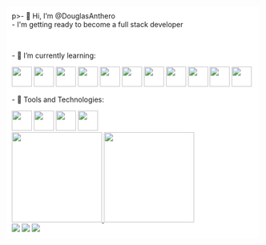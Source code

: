 <div style="background-color: white; padding:10px">
p>- 👋 Hi, I’m @DouglasAnthero <br>
- I'm getting ready to become a full stack developer </p><br>
<p>- 🌱 I’m currently learning:</p>  
<div>
<img width="40px" src="https://cdn.jsdelivr.net/gh/devicons/devicon/icons/html5/html5-original-wordmark.svg" />
<img width="40px" src="https://cdn.jsdelivr.net/gh/devicons/devicon/icons/css3/css3-original-wordmark.svg" />
<img width="40px" src="https://cdn.jsdelivr.net/gh/devicons/devicon/icons/javascript/javascript-original.svg" />
<img width="40px"src="https://cdn.jsdelivr.net/gh/devicons/devicon/icons/jquery/jquery-plain-wordmark.svg" />
<img width="40px"src="https://cdn.jsdelivr.net/gh/devicons/devicon/icons/bootstrap/bootstrap-original.svg" />
<img width="40px"src="https://cdn.jsdelivr.net/gh/devicons/devicon/icons/react/react-original-wordmark.svg" />
<img width="40px" src="https://cdn.jsdelivr.net/gh/devicons/devicon/icons/nodejs/nodejs-original.svg" />
<img width="40px" src="https://cdn.jsdelivr.net/gh/devicons/devicon/icons/mysql/mysql-original-wordmark.svg" />
<img width="40px" src="https://cdn.jsdelivr.net/gh/devicons/devicon/icons/php/php-original.svg" />
<img width="40px"src="https://cdn.jsdelivr.net/gh/devicons/devicon/icons/laravel/laravel-plain-wordmark.svg" />
<img width="40px" src="https://cdn.jsdelivr.net/gh/devicons/devicon/icons/python/python-original.svg" />
</div>

<p>- 💞️ Tools and Technologies:</p>  
<div>
<img width="40px" src="https://cdn.jsdelivr.net/gh/devicons/devicon/icons/windows8/windows8-original.svg" />
<img width="40px" src="https://cdn.jsdelivr.net/gh/devicons/devicon/icons/linux/linux-original.svg" />
<img width="40px" src="https://cdn.jsdelivr.net/gh/devicons/devicon/icons/github/github-original.svg" />
<img width="40px" src="https://cdn.jsdelivr.net/gh/devicons/devicon/icons/vscode/vscode-original.svg" />
</div>
<div>
<a href="https://github.com/DouglasAnthero">
<img height="180em" src="https://github-readme-stats.vercel.app/api/top-langs/?username=DouglasAnthero&layout=compact&langs_count=7&theme=dracula"/>
<img height="180em" src="https://github-readme-stats.vercel.app/api?username=DouglasAnthero&show_icons=true&theme=dracula&include_all_commits=true&count_private=true"/>
</div>

<div>
    <a href="https://www.linkedin.com/in/douglas-anthero-943b1323/" target="_blank"><img src="https://img.shields.io/badge/-LinkedIn-%230077B5?style=for-the-badge&logo=linkedin&logoColor=white" target="_blank"></a>   
    <a href="https://instagram.com/douglasanthero" target="_blank"><img src="https://img.shields.io/badge/-Instagram-%23E4405F?style=for-the-badge&logo=instagram&logoColor=white" target="_blank"></a>
    <a href = "mailto:douglasdemello@gmail.com"><img src="https://img.shields.io/badge/Gmail-D14836?style=for-the-badge&logo=gmail&logoColor=white" target="_blank"></a>
</div>
</div>
<!---
DouglasAnthero/DouglasAnthero is a ✨ special ✨ repository because its `README.md` (this file) appears on your GitHub profile.
You can click the Preview link to take a look at your changes.
--->
